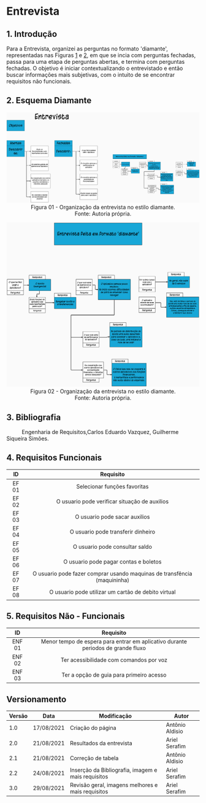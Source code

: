 
# Entrevista

## 1. Introdução
Para a Entrevista, organizei as perguntas no formato 'diamante', representadas nas Figuras <a href="#Figura1">1</a> e <a href="#Figura2">2</a>, em que se incia com perguntas fechadas, passa para uma etapa de perguntas abertas, e termina com perguntas fechadas. 
O objetivo é iniciar contextualizando o entrevistado e então buscar informações mais subjetivas, com o intuito de se encontrar requisitos não funcionais.

## 2. Esquema Diamante


<img width="800px" src="../../../assets/imgs/ObjetivosEntrevista.png" alt="Organização da Entrevista" id="Figura1">
<figcaption><center>Figura 01 - Organização da entrevista no estilo diamante.<br> Fonte: Autoria própria. </center></figcaption>

<a id="Figura2"></a>

<img width="800px" src="../../../assets/imgs/PerguntasERespostas.png" alt="Organização da Entrevista">
<figcaption><center>Figura 02 - Organização da entrevista no estilo diamante.<br> Fonte: Autoria própria. </center></figcaption>

## 3. Bibliografia
<p style="text-indent: 40px; align = "justify">
Engenharia de Requisitos,Carlos Eduardo Vazquez, Guilherme Siqueira Simões.
</p>

## 4. Requisitos Funcionais <a id="EntrevistaFuncional"></a>

<center>

| ID | Requisito | 
|:--:|:--:|
| EF 01 |Selecionar funções favoritas|
| EF 02 |O usuario pode verificar situação de auxilios |
| EF 03 |O usuario pode sacar auxilios | 
| EF 04 |O usuario pode transferir dinheiro|
| EF 05 |O usuario pode consultar saldo|
| EF 06 |O usuario pode pagar contas e boletos|
| EF 07 |O usuario pode fazer comprar usando maquinas de transfência (maquininha)|
| EF 08 |O usuario pode utilizar um cartão de debito virtual|

</center>

## 5. Requisitos Não - Funcionais <a id="EntrevistaNFuncional"></a>



<center>

| ID | Requisito | 
|:--:|:--:|
| ENF 01 |Menor tempo de espera para entrar em aplicativo durante periodos de grande fluxo|
| ENF 02 |Ter acessibilidade com comandos por voz|
| ENF 03 |Ter a opção de guia para primeiro acesso|

</center>


## Versionamento

<center>

| Versão | Data | Modificação | Autor |
|--|--|--|--|
| 1.0 | 17/08/2021 | Criação do página | Antônio Aldisio |
| 2.0 | 21/08/2021 | Resultados da entrevista | Ariel Serafim |
| 2.1 | 21/08/2021 | Correção de tabela | Antônio Aldisio |
| 2.2 | 24/08/2021 | Inserção da Bibliografia, imagem e mais requisitos| Ariel Serafim |
| 3.0 | 29/08/2021 | Revisão geral, imagens melhores e mais requisitos| Ariel Serafim |

</center>